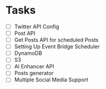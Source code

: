 # Tasks

- [ ] Twitter API Config
- [ ] Post API
- [ ] Get Posts API for scheduled Posts
- [ ] Setting Up Event Bridge Scheduler
- [ ] DynamoDB
- [ ] S3
- [ ] AI Enhancer API
- [ ] Posts generator
- [ ] Multiple Social Media Support

